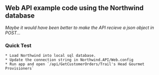 ## Web API example code using the Northwind database

_Maybe it would have been better to make the API recieve a json object in POST..._

### Quick Test
	* Load Northwind into local sql database.
	* Update the connection string in Northwind.API/Web.config
    * Run app and open `/api/GetCustomerOrders/Trail's Head Gourmet Provisioners`